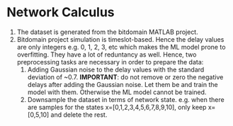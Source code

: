 # Network Calculus

1. The dataset is generated from the bitdomain MATLAB project. 
2. Bitdomain project simulation is timeslot-based. Hence the delay values are only integers e.g. 0, 1, 2, 3, etc which makes the ML model prone to overfitting. They have a lot of reduntancy as well. Hence, two preprocessing tasks are necessary in order to prepare the data:
    1. Adding Gaussian noise to the delay values with the standard deviation of ~0.7.
    **IMPORTANT**: do not remove or zero the negative delays after adding the Gaussian noise. Let them be and train the model with them. Otherwise the ML model cannot be trained.
    2. Downsample the dataset in terms of network state. e.g. when there are samples for the states x=[0,1,2,3,4,5,6,7,8,9,10], only keep x=[0,5,10] and delete the rest.
    

